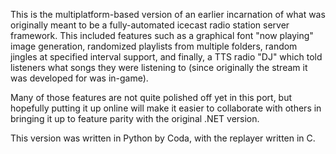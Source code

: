 This is the multiplatform-based version of an earlier incarnation of what was originally meant to be a fully-automated icecast radio station server framework.  This included features such as a graphical font "now playing" image generation, randomized playlists from multiple folders, random jingles at specified interval support, and finally, a TTS radio "DJ" which told listeners what songs they were listening to (since originally the stream it was developed for was in-game).

Many of those features are not quite polished off yet in this port, but hopefully putting it up online will make it easier to collaborate with others in bringing it up to feature parity with the original .NET version.

This version was written in Python by Coda, with the replayer written in C.